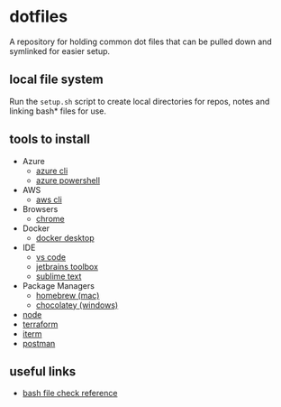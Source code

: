 # dotfiles

A repository for holding common dot files that can be pulled down and symlinked for easier setup.

## local file system

Run the `setup.sh` script to create local directories for repos, notes and linking bash* files for use.

## tools to install

- Azure
  - [azure cli](https://docs.microsoft.com/en-us/cli/azure/install-azure-cli)
  - [azure powershell](https://docs.microsoft.com/en-us/powershell/azure/install-az-ps?view=azps-5.7.0)
- AWS
  - [aws cli](https://docs.aws.amazon.com/cli/latest/userguide/install-cliv2.html)
- Browsers
  - [chrome](https://www.google.com/chrome/)
- Docker
  - [docker desktop](https://www.docker.com/products/docker-desktop)
- IDE
  - [vs code](https://code.visualstudio.com/download)
  - [jetbrains toolbox](https://www.jetbrains.com/toolbox-app/)
  - [sublime text](https://www.sublimetext.com/3)
- Package Managers  
  - [homebrew (mac)](https://brew.sh/)
  - [chocolatey (windows)](https://chocolatey.org/install)
- [node](https://nodejs.org/en/download/)
- [terraform](https://www.terraform.io/downloads.html)
- [iterm](https://iterm2.com/downloads.html)
- [postman](https://www.postman.com/downloads/)


## useful links

- [bash file check reference](https://linuxize.com/post/bash-check-if-file-exists/)
